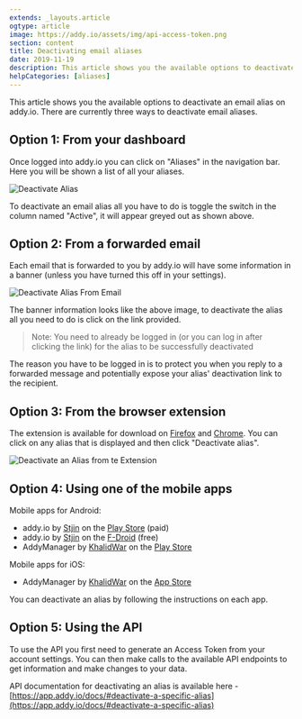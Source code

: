 ```yaml
---
extends: _layouts.article
ogtype: article
image: https://addy.io/assets/img/api-access-token.png
section: content
title: Deactivating email aliases
date: 2019-11-19
description: This article shows you the available options to deactivate an email alias on addy.io. There are currently three ways to deactivate email aliases.
helpCategories: [aliases]
---
```


This article shows you the available options to deactivate an email alias on addy.io. There are currently three ways to deactivate email aliases.

## Option 1: From your dashboard

Once logged into addy.io you can click on "Aliases" in the navigation bar. Here you will be shown a list of all your aliases.

<div class="flex justify-center my-8">
  <img class="shadow" src="/assets/img/help-deactivate-alias.jpg" alt="Deactivate Alias" title="Deactivate Alias">
</div>

To deactivate an email alias all you have to do is toggle the switch in the column named "Active", it will appear greyed out as shown above.

## Option 2: From a forwarded email

Each email that is forwarded to you by addy.io will have some information in a banner (unless you have turned this off in your settings).

<div class="my-8">
  <img class="shadow" src="/assets/img/help-deactivate-alias-from-email.jpg" alt="Deactivate Alias From Email" title="Deactivate Alias From Email">
</div>

The banner information looks like the above image, to deactivate the alias all you need to do is click on the link provided.

> Note: You need to already be logged in (or you can log in after clicking the link) for the alias to be successfully deactivated

The reason you have to be logged in is to protect you when you reply to a forwarded message and potentially expose your alias' deactivation link to the recipient.

## Option 3: From the browser extension

The extension is available for download on [Firefox](https://addons.mozilla.org/en-GB/firefox/addon/addy_io/) and [Chrome](https://chrome.google.com/webstore/detail/addyio-anonymous-email-fo/iadbdpnoknmbdeolbapdackdcogdmjpe). You can click on any alias that is displayed and then click "Deactivate alias".

<div class="flex justify-center my-8">
  <img class="shadow" src="/assets/img/extension-alias-details.png" alt="Deactivate an Alias from te Extension" title="Deactivate an Alias from te Extension">
</div>

## Option 4: Using one of the mobile apps

Mobile apps for Android:

- addy.io by [Stjin](https://twitter.com/Stjinchan) on the [Play Store](https://play.google.com/store/apps/details?id=host.stjin.anonaddy) (paid)
- addy.io by [Stjin](https://twitter.com/Stjinchan) on the [F-Droid](https://f-droid.org/packages/host.stjin.anonaddy) (free)
- AddyManager by [KhalidWar](https://github.com/KhalidWar) on the [Play Store](https://play.google.com/store/apps/details?id=com.khalidwar.anonaddy)

Mobile apps for iOS:

- AddyManager by [KhalidWar](https://github.com/KhalidWar) on the [App Store](https://apps.apple.com/us/app/addymanager/id1547461270)


You can deactivate an alias by following the instructions on each app.

## Option 5: Using the API

To use the API you first need to generate an Access Token from your account settings. You can then make calls to the available API endpoints to get information and make changes to your data.

API documentation for deactivating an alias is available here - [https://app.addy.io/docs/#deactivate-a-specific-alias](https://app.addy.io/docs/#deactivate-a-specific-alias)
